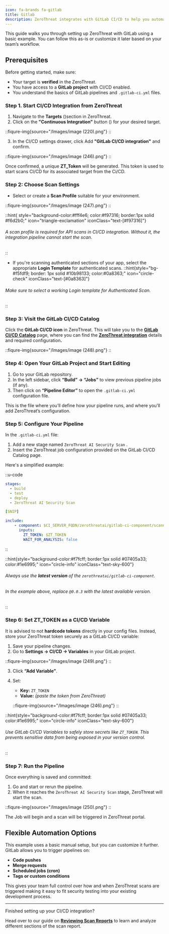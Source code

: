 ```yaml
---
icon: fa-brands fa-gitlab
title: Gitlab
description: ZeroThreat integrates with GitLab CI/CD to help you automatically run security scans as part of your development pipeline. This ensures that vulnerabilities are detected early before they make it to production.
---
```




This guide walks you through setting up ZeroThreat with GitLab using a basic example. You can follow this as-is or customize it later based on your team’s workflow.

## Prerequisites

Before getting started, make sure:

* Your target is **verified** in the ZeroThreat.
* You have access to a **GitLab project** with CI/CD enabled.
* You understand the basics of GitLab pipelines and `.gitlab-ci.yml` files.

### Step 1. Start CI/CD Integration from ZeroThreat <a href="#step-1.-start-ci-cd-integration-from-zerothreat" id="step-1.-start-ci-cd-integration-from-zerothreat"></a>

1. Navigate to the **Targets** (<img src="/Images/image (44).png" alt="" data-size="line">)section in ZeroThreat.
2. Click on the **"Continuous Integration"** button (<img src="/Images/image (218).png" alt="" data-size="line">) for your desired target.

::fiqure-img{source="/Images/image (220).png"}
::
<!-- <figure><img src="https://zerothreat.gitbook.io/~gitbook/image?url=https%3A%2F%2F1825008717-files.gitbook.io%2F%7E%2Ffiles%2Fv0%2Fb%2Fgitbook-x-prod.appspot.com%2Fo%2Fspaces%252Fs6Y7hKb1RwZWFZo4EnUm%252Fuploads%252Fei7GisonjwCf1mmV7dXs%252Fimage.png%3Falt%3Dmedia%26token%3Dad932968-c70e-4c06-96f0-521a8567ec8b&#x26;width=768&#x26;dpr=4&#x26;quality=100&#x26;sign=ae08851f&#x26;sv=2" alt="" width="563"><figcaption></figcaption></figure> -->

3. In the CI/CD settings drawer, click Add **"GitLab CI/CD integration"** and confirm.

::fiqure-img{source="/Images/image (246).png"}
::
<!-- <figure><img src="../../.gitbook/assets/image (224).png" alt="" width="563"><figcaption></figcaption></figure> -->

Once confirmed, a unique **ZT\_Token** will be generated. This token is used to start scans CI/CD for its associated target from the Ci/CD.

### Step 2: Choose Scan Settings <a href="#step-2-choose-scan-settings" id="step-2-choose-scan-settings"></a>

* Select or create a **Scan Profile** suitable for your environment.

::fiqure-img{source="/Images/image (247).png"}
::

::hint{ style="background-color:#fff4e6; color:#f97316; border:1px solid #f6d2b0;" icon="triangle-exclamation" iconClass="text-[#f97316]"}
###### A scan profile is required for API scans in CI/CD integration. Without it, the integration pipeline cannot start the scan.
::
<!-- <figure><img src="../../.gitbook/assets/image (225).png" alt="" width="563"><figcaption></figcaption></figure> -->

* If you're scanning authenticated sections of your app, select the appropriate **Login Template** for authenticated scans.
::hint{style="bg-#f5fdf9; border: 1px solid #10b98133; color:#0a8363;" icon="circle-check" iconClass="text-[#0a8363]"}
###### Make sure to select a working Login template for Authenticated Scan.
::
### Step 3: Visit the GitLab CI/CD Catalog

Click the **GitLab CI/CD icon** in ZeroThreat. This will take you to the [**GitLab CI/CD Catalog**](https://gitlab.com/explore/catalog) page, where you can find the [**ZeroThreat integration**](https://gitlab.com/explore/catalog/zerothreatai/gitlab-ci-component) details and required configuratio&#x6E;**.**

::fiqure-img{source="/Images/image (248).png"}
::
<!-- <figure><img src="../../.gitbook/assets/image (226).png" alt="" width="563"><figcaption></figcaption></figure> -->

### Step 4: Open Your GitLab Project and Start Editing

1. Go to your GitLab repository.
2. In the left sidebar, click **“Build” → “Jobs”** to view previous pipeline jobs (if any).
3. Then click on **“Pipeline Editor”** to open the `.gitlab-ci.yml` configuration file.

This is the file where you’ll define how your pipeline runs, and where you’ll add ZeroThreat’s configuration.



### Step 5: Configure Your Pipeline

In the `.gitlab-ci.yml` file:

1. Add a new stage named `ZeroThreat AI Security Scan` .
2. Insert the ZeroThreat job configuration provided on the GitLab CI/CD Catalog page.

Here's a simplified example:

::u-code
```yaml
stages:
  - build
  - test
  - deploy
  - ZeroThreat AI Security Scan

[SNIP]

include:
    - component: $CI_SERVER_FQDN/zerothreatai/gitlab-ci-component/scanner@0.0.3
      inputs:
        ZT_TOKEN: $ZT_TOKEN
        WAIT_FOR_ANALYSIS: false
```
::

::hint{style="background-color:#f7fcff; border:1px solid #07405a33; color:#1e6995;" icon="circle-info" iconClass="text-sky-600"}
###### Always use the **latest version** of the `zerothreatai/gitlab-ci-component`. 
###### In the example above, replace `@0.0.3` with the latest available version.
::
### Step 6: Set ZT\_TOKEN as a CI/CD Variable

It is advised to not **hardcode tokens** directly in your config files. Instead, store your ZeroThreat token securely as a GitLab CI/CD variable:

1. Save your pipeline changes.
2. Go to **Settings → CI/CD → Variables** in your GitLab project.

::fiqure-img{source="/Images/image (249).png"}
::
<!-- <figure><img src="../../.gitbook/assets/image (227).png" alt="" width="563"><figcaption></figcaption></figure> -->

3. Click **“Add Variable”**.
4.  Set:

    * **Key:** `ZT_TOKEN`
    * **Value:** _(paste the token from ZeroThreat)_


    ::fiqure-img{source="/Images/image (246).png"}
::
    <!-- <figure><img src="../../.gitbook/assets/image (224).png" alt=""><figcaption></figcaption></figure> -->

::hint{style="background-color:#f7fcff; border:1px solid #07405a33; color:#1e6995;" icon="circle-info" iconClass="text-sky-600"}
###### Use GitLab CI/CD Variables to safely store secrets like `ZT_TOKEN`. This prevents sensitive data from being exposed in your version control.
:: 



### Step 7: Run the Pipeline

Once everything is saved and committed:

1. Go and start or rerun the pipeline.
2. When it reaches the `ZeroThreat AI Security Scan` stage, ZeroThreat will start the scan.

::fiqure-img{source="/Images/image (250).png"}
::
<!-- <figure><img src="../../.gitbook/assets/image (228).png" alt="" width="563"><figcaption></figcaption></figure> -->

The Job will begin and a scan will be triggered in ZeroThreat portal.

## Flexible Automation Options

This example uses a basic manual setup, but you can customize it further. GitLab allows you to trigger pipelines on:

* **Code pushes**
* **Merge requests**
* **Scheduled jobs (cron)**
* **Tags or custom conditions**

This gives your team full control over how and when ZeroThreat scans are triggered making it easy to fit security testing into your existing development process.

***

Finished setting up your CI/CD integration?&#x20;

Head over to our guide on [**Reviewing Scan Reports**](/docs/manage-scans/scan-report) to learn and analyze different sections of the scan report.